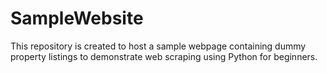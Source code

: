 # SampleWebsite
This repository is created to host a sample webpage containing dummy property listings to demonstrate web scraping using Python for beginners.
